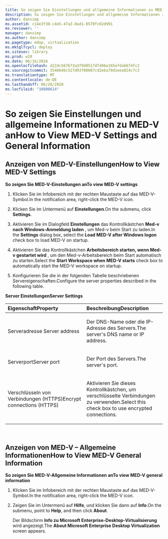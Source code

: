 ```yaml
---
title: So zeigen Sie Einstellungen und allgemeine Informationen zu MED-V an
description: So zeigen Sie Einstellungen und allgemeine Informationen zu MED-V an
author: dansimp
ms.assetid: c14e3f30-c4e5-47a3-8ad1-0570fc62d991
ms.reviewer: ''
manager: dansimp
ms.author: dansimp
ms.pagetype: mdop, virtualization
ms.mktglfcycl: deploy
ms.sitesec: library
ms.prod: w10
ms.date: 06/16/2016
ms.openlocfilehash: d22dc567673a3f9d0517df496e185efda66f4fc2
ms.sourcegitcommit: 354664bc527d93f80687cd2eba70d1eea024c7c3
ms.translationtype: MT
ms.contentlocale: de-DE
ms.lasthandoff: 06/26/2020
ms.locfileid: "10808614"
---
```

# <span data-ttu-id="aa55c-103">So zeigen Sie Einstellungen und allgemeine Informationen zu MED-V an</span><span class="sxs-lookup"><span data-stu-id="aa55c-103">How to View MED-V Settings and General Information</span></span>


## <span data-ttu-id="aa55c-104">Anzeigen von MED-V-Einstellungen</span><span class="sxs-lookup"><span data-stu-id="aa55c-104">How to View MED-V Settings</span></span>


**<span data-ttu-id="aa55c-105">So zeigen Sie MED-V-Einstellungen an</span><span class="sxs-lookup"><span data-stu-id="aa55c-105">To view MED-V settings</span></span>**

1.  <span data-ttu-id="aa55c-106">Klicken Sie im Infobereich mit der rechten Maustaste auf das MED-V-Symbol.</span><span class="sxs-lookup"><span data-stu-id="aa55c-106">In the notification area, right-click the MED-V icon.</span></span>

2.  <span data-ttu-id="aa55c-107">Klicken Sie im Untermenü auf **Einstellungen**.</span><span class="sxs-lookup"><span data-stu-id="aa55c-107">On the submenu, click **Settings**.</span></span>

3.  <span data-ttu-id="aa55c-108">Aktivieren Sie im Dialogfeld **Einstellungen** das Kontrollkästchen **Med-v nach Windows-Anmeldung laden** , um Med-v beim Start zu laden.</span><span class="sxs-lookup"><span data-stu-id="aa55c-108">In the **Settings** dialog box, select the **Load MED-V after Windows logon** check box to load MED-V on startup.</span></span>

4.  <span data-ttu-id="aa55c-109">Aktivieren Sie das Kontrollkästchen **Arbeitsbereich starten, wenn Med-v gestartet wird** , um den Med-v-Arbeitsbereich beim Start automatisch zu starten.</span><span class="sxs-lookup"><span data-stu-id="aa55c-109">Select the **Start Workspace when MED-V starts** check box to automatically start the MED-V workspace on startup.</span></span>

5.  <span data-ttu-id="aa55c-110">Konfigurieren Sie die in der folgenden Tabelle beschriebenen Servereigenschaften.</span><span class="sxs-lookup"><span data-stu-id="aa55c-110">Configure the server properties described in the following table.</span></span>

**<span data-ttu-id="aa55c-111">Server Einstellungen</span><span class="sxs-lookup"><span data-stu-id="aa55c-111">Server Settings</span></span>**

<table>
<colgroup>
<col width="50%" />
<col width="50%" />
</colgroup>
<thead>
<tr class="header">
<th align="left"><span data-ttu-id="aa55c-112">Eigenschaft</span><span class="sxs-lookup"><span data-stu-id="aa55c-112">Property</span></span></th>
<th align="left"><span data-ttu-id="aa55c-113">Beschreibung</span><span class="sxs-lookup"><span data-stu-id="aa55c-113">Description</span></span></th>
</tr>
</thead>
<tbody>
<tr class="odd">
<td align="left"><p><span data-ttu-id="aa55c-114">Serveradresse 
</span><span class="sxs-lookup"><span data-stu-id="aa55c-114">Server address</span></span></p></td>
<td align="left"><p><span data-ttu-id="aa55c-115">Der DNS-Name oder die IP-Adresse des Servers.</span><span class="sxs-lookup"><span data-stu-id="aa55c-115">The server's DNS name or IP address.</span></span></p></td>
</tr>
<tr class="even">
<td align="left"><p><span data-ttu-id="aa55c-116">Serverport</span><span class="sxs-lookup"><span data-stu-id="aa55c-116">Server port</span></span></p></td>
<td align="left"><p><span data-ttu-id="aa55c-117">Der Port des Servers.</span><span class="sxs-lookup"><span data-stu-id="aa55c-117">The server's port.</span></span></p></td>
</tr>
<tr class="odd">
<td align="left"><p><span data-ttu-id="aa55c-118">Verschlüsseln von Verbindungen (HTTPS)</span><span class="sxs-lookup"><span data-stu-id="aa55c-118">Encrypt connections (HTTPS)</span></span></p></td>
<td align="left"><p><span data-ttu-id="aa55c-119">Aktivieren Sie dieses Kontrollkästchen, um verschlüsselte Verbindungen zu verwenden.</span><span class="sxs-lookup"><span data-stu-id="aa55c-119">Select this check box to use encrypted connections.</span></span></p></td>
</tr>
</tbody>
</table>

 

## <span data-ttu-id="aa55c-120">Anzeigen von MED-V – Allgemeine Informationen</span><span class="sxs-lookup"><span data-stu-id="aa55c-120">How to View MED-V General Information</span></span>


**<span data-ttu-id="aa55c-121">So zeigen Sie MED-V-Allgemeine Informationen an</span><span class="sxs-lookup"><span data-stu-id="aa55c-121">To view MED-V general information</span></span>**

1.  <span data-ttu-id="aa55c-122">Klicken Sie im Infobereich mit der rechten Maustaste auf das MED-V-Symbol.</span><span class="sxs-lookup"><span data-stu-id="aa55c-122">In the notification area, right-click the MED-V icon.</span></span>

2.  <span data-ttu-id="aa55c-123">Zeigen Sie im Untermenü auf **Hilfe**, und klicken Sie dann auf **Info**.</span><span class="sxs-lookup"><span data-stu-id="aa55c-123">On the submenu, point to **Help**, and then click **About**.</span></span>

    <span data-ttu-id="aa55c-124">Der Bildschirm **Info zu Microsoft Enterprise-Desktop-Virtualisierung** wird angezeigt.</span><span class="sxs-lookup"><span data-stu-id="aa55c-124">The **About Microsoft Enterprise Desktop Virtualization** screen appears.</span></span>

 

 





